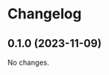 <!-- This changelog is managed by https://github.com/yorickpeterse/clogs -->
# Changelog

## 0.1.0 (2023-11-09)

No changes.

